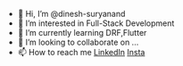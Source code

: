 - 👋 Hi, I’m @dinesh-suryanand
- 👀 I’m interested in Full-Stack Development
- 🌱 I’m currently learning DRF,Flutter
- 💞️ I’m looking to collaborate on ...
- 📫 How to reach me [LinkedIn](https://www.linkedin.com/in/dinesh-suryanand/) [Insta](https://www.instagram.com/i_dineshsuryanand/)

<!---
dinesh-suryanand/dinesh-suryanand is a ✨ special ✨ repository because its `README.md` (this file) appears on your GitHub profile.
You can click the Preview link to take a look at your changes.
--->
